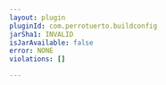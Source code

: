 ```yaml
---
layout: plugin
pluginId: com.perrotuerto.buildconfig
jarSha1: INVALID
isJarAvailable: false
error: NONE
violations: []

---
```

